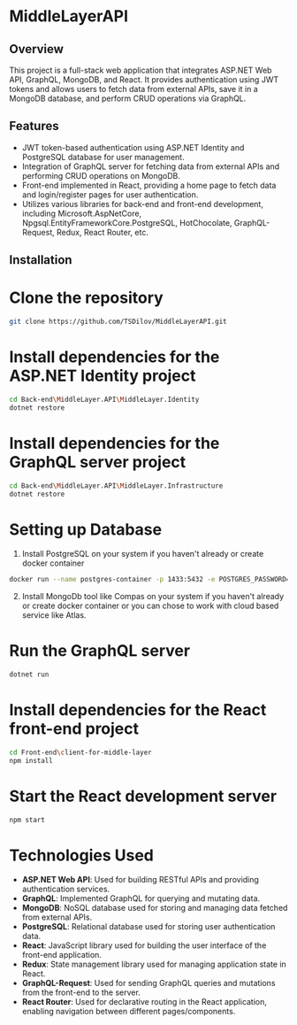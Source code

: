 # MiddleLayerAPI

## Overview

This project is a full-stack web application that integrates ASP.NET Web API, GraphQL, MongoDB, and React. It provides authentication using JWT tokens and allows users to fetch data from external APIs, save it in a MongoDB database, and perform CRUD operations via GraphQL.

## Features

- JWT token-based authentication using ASP.NET Identity and PostgreSQL database for user management.
- Integration of GraphQL server for fetching data from external APIs and performing CRUD operations on MongoDB.
- Front-end implemented in React, providing a home page to fetch data and login/register pages for user authentication.
- Utilizes various libraries for back-end and front-end development, including Microsoft.AspNetCore, Npgsql.EntityFrameworkCore.PostgreSQL, HotChocolate, GraphQL-Request, Redux, React Router, etc.

## Installation


# Clone the repository

```bash
git clone https://github.com/TSDilov/MiddleLayerAPI.git
```

# Install dependencies for the ASP.NET Identity project

```bash
cd Back-end\MiddleLayer.API\MiddleLayer.Identity
dotnet restore
```

# Install dependencies for the GraphQL server project

```bash
cd Back-end\MiddleLayer.API\MiddleLayer.Infrastructure
dotnet restore
```

# Setting up Database

1. Install PostgreSQL on your system if you haven't already or create docker container

```bash
docker run --name postgres-container -p 1433:5432 -e POSTGRES_PASSWORD=<your password> -d postgres
```
2. Install MongoDb tool like Compas on your system if you haven't already or create docker container or you can chose to work with cloud based service like Atlas.

# Run the GraphQL server

```bash
dotnet run
```

# Install dependencies for the React front-end project

```bash
cd Front-end\client-for-middle-layer
npm install
```

# Start the React development server

```bash
npm start
```

# Technologies Used

- **ASP.NET Web API**: Used for building RESTful APIs and providing authentication services.
- **GraphQL**: Implemented GraphQL for querying and mutating data.
- **MongoDB**: NoSQL database used for storing and managing data fetched from external APIs.
- **PostgreSQL**: Relational database used for storing user authentication data.
- **React**: JavaScript library used for building the user interface of the front-end application.
- **Redux**: State management library used for managing application state in React.
- **GraphQL-Request**: Used for sending GraphQL queries and mutations from the front-end to the server.
- **React Router**: Used for declarative routing in the React application, enabling navigation between different pages/components.